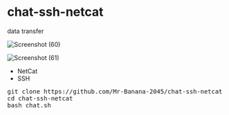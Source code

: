 # chat-ssh-netcat
data transfer

![Screenshot (60)](https://user-images.githubusercontent.com/109140672/216845830-8eb0e5a1-d502-43a3-85f1-84ec9a710ce2.png)

![Screenshot (61)](https://user-images.githubusercontent.com/109140672/216845842-68668664-0a5e-42f7-ba49-db4556a0e73c.png)

* NetCat
* SSH

<pre>
git clone https://github.com/Mr-Banana-2045/chat-ssh-netcat
cd chat-ssh-netcat
bash chat.sh
</pre>
